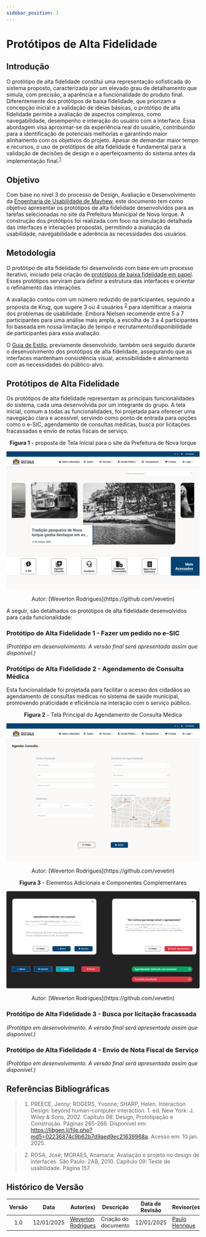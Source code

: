 ```yaml
---
sidebar_position: 1
---
```


# Protótipos de Alta Fidelidade

## Introdução

O protótipo de alta fidelidade constitui uma representação sofisticada do sistema proposto, caracterizada por um elevado grau de detalhamento que simula, com precisão, a aparência e a funcionalidade do produto final. Diferentemente dos protótipos de baixa fidelidade, que priorizam a concepção inicial e a validação de ideias básicas, o protótipo de alta fidelidade permite a avaliação de aspectos complexos, como navegabilidade, desempenho e interação do usuário com a interface. Essa abordagem visa aproximar-se da experiência real do usuário, contribuindo para a identificação de potenciais melhorias e garantindo maior alinhamento com os objetivos do projeto. Apesar de demandar maior tempo e recursos, o uso de protótipos de alta fidelidade é fundamental para a validação de decisões de design e o aperfeiçoamento do sistema antes da implementação final.<sup>[1](./prototipoDeAltaFidelidade.md#referências-bibliográficas)</sup>

## Objetivo

Com base no nível 3 do processo de Design, Avaliação e Desenvolvimento da [Engenharia de Usabilidade de Mayhew](../../planejamento/processosDeDesign.md#engenharia-de-usabilidade-de-mayhew), este documento tem como objetivo apresentar os protótipos de alta fidelidade desenvolvidos para as tarefas selecionadas no site da Prefeitura Municipal de Nova Iorque. A construção dos protótipos foi realizada com foco na simulação detalhada das interfaces e interações propostas, permitindo a avaliação da usabilidade, navegabilidade e aderência às necessidades dos usuários.

## Metodologia

O protótipo de alta fidelidade foi desenvolvido com base em um processo iterativo, iniciado pela criação de [protótipos de baixa fidelidade em papel](../nivel02/prototipoDePapel.md). Esses protótipos serviram para definir a estrutura das interfaces e orientar o refinamento das interações.

A avaliação contou com um número reduzido de participantes, seguindo a proposta de Krug, que sugere 3 ou 4 usuários <sup>[2](./prototipoDeAltaFidelidade.md#referências-bibliográficas)</sup> para identificar a maioria dos problemas de usabilidade. Embora Nielsen recomende entre 5 a 7 participantes para uma análise mais ampla, a escolha de 3 a 4 participantes foi baseada em nossa limitação de tempo e recrutamento/disponibilidade de participantes para essa avaliação.

O [Guia de Estilo](../../analise-de-requisitosII/guiaDeEstilo.md), previamente desenvolvido, também será seguido durante o desenvolvimento dos protótipos de alta fidelidade, assegurando que as interfaces mantenham consistência visual, acessibilidade e alinhamento com as necessidades do público-alvo.

## Protótipos de Alta Fidelidade

Os protótipos de alta fidelidade representam as principais funcionalidades do sistema, cada uma desenvolvida por um integrante do grupo. A tela inicial, comum a todas as funcionalidades, foi projetada para oferecer uma navegação clara e acessível, servindo como ponto de entrada para opções como o e-SIC, agendamento de consultas médicas, busca por licitações fracassadas e envio de notas fiscais de serviço.

<center>

<p style={{ textAlign: 'center', fontSize: '18px' }}><b>Figura 1</b> - proposta de Tela Inicial para o site da Prefeitura de Nova Iorque</p>

![proposta de tela inicial para o site da prefeitura de Nova Iorque](./assets/proposta-tela-inicial-do-site.png)

<p style={{ textAlign: 'center', fontSize: '17px' }}>Autor: [Weverton Rodrigues](https://github.com/vevetin)</p>

</center>

A seguir, são detalhados os protótipos de alta fidelidade desenvolvidos para cada funcionalidade:

### Protótipo de Alta Fidelidade 1 - Fazer um pedido no e-SIC
*(Protótipo em desenvolvimento. A versão final será apresentada assim que disponível.)*

### Protótipo de Alta Fidelidade 2 - Agendamento de Consulta Médica

Esta funcionalidade foi projetada para facilitar o acesso dos cidadãos ao agendamento de consultas médicas no sistema de saúde municipal, promovendo praticidade e eficiência na interação com o serviço público. 

<center>

<p style={{ textAlign: 'center', fontSize: '18px' }}><b>Figura 2</b> - Tela Principal do Agendamento de Consulta Médica</p>

![tela principal agendamento de consulta](./assets/tela-principal-agendamento-de-consulta-medica.png)

<p style={{ textAlign: 'center', fontSize: '17px' }}>Autor: [Weverton Rodrigues](https://github.com/vevetin)</p>

</center>

<center>

<p style={{ textAlign: 'center', fontSize: '18px' }}><b>Figura 3</b> - Elementos Adicionais e Componentes Complementares</p>

![outros elementos agendamento de consulta](./assets/outros-componentes-agendamento-de-consulta-medica.png)

<p style={{ textAlign: 'center', fontSize: '17px' }}>Autor: [Weverton Rodrigues](https://github.com/vevetin)</p>

</center>

### Protótipo de Alta Fidelidade 3 - Busca por licitação fracassada
*(Protótipo em desenvolvimento. A versão final será apresentada assim que disponível.)*

### Protótipo de Alta Fidelidade 4 - Envio de Nota Fiscal de Serviço
*(Protótipo em desenvolvimento. A versão final será apresentada assim que disponível.)*

## Referências Bibliográficas

> 1. PREECE, Jenny; ROGERS, Yvonne; SHARP, Helen. Interaction Design: beyond human-computer interaction. 1. ed. New York: J. Wiley & Sons, 2002. Capítulo 08: Design, Prototipação e Construção. Páginas 265-266. Disponível em: https://libgen.li/file.php?md5=02236874c9b62b7d9aed9ec21639968a. Acesso em: 10 jan. 2025.

> 2. ROSA, José; MORAES, Anamaria. Avaliação e projeto no design de interfaces. São Paulo: 2AB, 2010. Capítulo 09: Teste de usabilidade. Página 157.

## Histórico de Versão

| Versão | Data | Autor(es) | Descrição | Data de Revisão | Revisor(es) |
|:---:|:---:|---|---|:---:|---|
| 1.0 | 12/01/2025 |  [Weverton Rodrigues](https://github.com/vevetin) | Criação do documento | 12/01/2025 | [Paulo Henrique](https://github.com/paulomh) |
